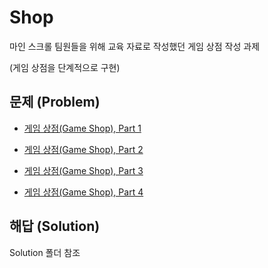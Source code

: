 # Shop

마인 스크롤 팀원들을 위해 교육 자료로 작성했던 게임 상점 작성 과제

(게임 상점을 단계적으로 구현)

## 문제 (Problem)

- [게임 상점(Game Shop), Part 1](https://github.com/utilForever/Shop/blob/master/Problems/Game%20Shop%2C%20Part%201.md)

- [게임 상점(Game Shop), Part 2](https://github.com/utilForever/Shop/blob/master/Problems/Game%20Shop%2C%20Part%202.md)

- [게임 상점(Game Shop), Part 3](https://github.com/utilForever/Shop/blob/master/Problems/Game%20Shop%2C%20Part%203.md)

- [게임 상점(Game Shop), Part 4](https://github.com/utilForever/Shop/blob/master/Problems/Game%20Shop%2C%20Part%204.md)

## 해답 (Solution)

Solution 폴더 참조